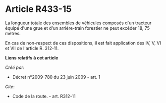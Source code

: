 # Article R433-15

La longueur totale des ensembles de véhicules composés d'un tracteur équipé d'une grue et d'un arrière-train forestier ne
peut excéder 18, 75 mètres. 

En cas de non-respect de ces dispositions, il est fait application des IV, V, VI et VII de l'article R. 312-11.

**Liens relatifs à cet article**

_Créé par_:

  - Décret n°2009-780 du 23 juin 2009 - art. 1

_Cite_:

  - Code de la route. - art. R312-11
